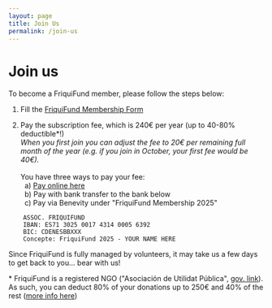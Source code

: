 ```yaml
---
layout: page
title: Join Us
permalink: /join-us
---
```


<h1>Join us</h1>

To become a FriquiFund member, please follow the steps below:

1. Fill the <a href="https://docs.google.com/forms/d/e/1FAIpQLScdUiUZQpEtSQ-f2Lc4Aljb7Rfd_wR5yOJO1Nny7dOpX3pgxw/viewform" target="_blank">FriquiFund Membership Form</a>

2. Pay the subscription fee, which is 240€ per year (up to 40-80% deductible*!)<br><em>When you first join you can adjust the fee to 20€ per remaining full month of the year (e.g. if you join in October, your first fee would be 40€).</em><br><br>You have three ways to pay your fee:<br>
&nbsp;&nbsp;a) <a href="https://donate.stripe.com/aEU8xR8m0d8w7cI146" target="_blank">Pay online here</a><br>
&nbsp;&nbsp;b) Pay with bank transfer to the bank below<br>
&nbsp;&nbsp;c) Pay via Benevity under "FriquiFund Membership 2025"

```
    ASSOC. FRIQUIFUND
    IBAN: ES71 3025 0017 4314 0005 6392
    BIC: CDENESBBXXX
    Concepte: FriquiFund 2025 - YOUR NAME HERE
```

Since FriquiFund is fully managed by volunteers, it may take us a few days to get back to you... bear with us!

\* FriquiFund is a registered NGO ("Asociación de Utilidat Pública", <a href="https://justicia.gencat.cat/ca/serveis/guia_d_entitats/?idEntitat=109098#">gov. link</a>). As such, you can deduct 80% of your donations up to 250€ and 40% of the rest (<a href="https://noticias.juridicas.com/actualidad/noticias/18599-rdl-6-2023-novedades-fiscales:-incremento-de-la-deduccion-por-donativos-en-2024/">more info here</a>)
